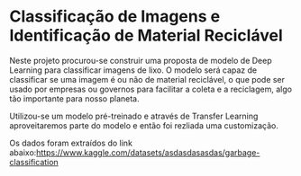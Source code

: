# Classificação de Imagens e Identificação de Material Reciclável

Neste projeto procurou-se construir uma proposta de modelo de Deep Learning para classificar imagens de lixo. 
O modelo será capaz de classificar se uma imagem é ou não de material reciclável, o que  pode  ser  usado  por  empresas  ou  governos  para  facilitar  a  coleta  e  a  reciclagem,  algo  tão importante para nosso planeta.

Utilizou-se um modelo pré-treinado e através de Transfer Learning aproveitaremos parte do  modelo  e então foi rezliada uma customização.

Os dados foram extraídos do link abaixo:https://www.kaggle.com/datasets/asdasdasasdas/garbage-classification


